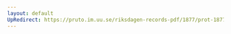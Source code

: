 ```yaml
---
layout: default
UpRedirect: https://pruto.im.uu.se/riksdagen-records-pdf/1877/prot-1877--ak--005.pdf
---
```

